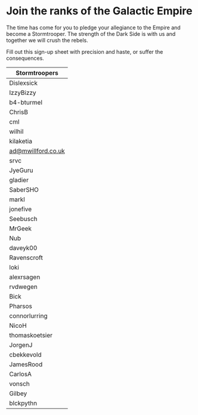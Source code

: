 # Join the ranks of the Galactic Empire

The time has come for you to pledge your allegiance to the Empire and become a Stormtrooper. The strength of the Dark Side is with us and together we will crush the rebels.

Fill out this sign-up sheet with precision and haste, or suffer the consequences.

| Stormtroopers |
| ------------- |
| Dislexsick |
| IzzyBizzy |
| b4-bturmel |
| ChrisB |
| cml |
| wilhil |
| kilaketia |
| ad@mwillford.co.uk |
| srvc |
| JyeGuru |
| gladier |
| SaberSHO |
| markl |
| jonefive |
| Seebusch |
| MrGeek |
| Nub |
| daveyk00 |
| Ravenscroft |
| loki |
| alexrsagen |
| rvdwegen |
| Bick |
| Pharsos |
| connorlurring |
| NicoH |
| thomaskoetsier |
| JorgenJ |
| cbekkevold |
| JamesRood |
| CarlosA |
| vonsch |
| Gilbey |
| blckpythn |
